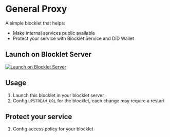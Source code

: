 # General Proxy

A simple blocklet that helps:

- Make internal services public available
- Protect your service with Blocklet Service and DID Wallet

## Launch on Blocklet Server

[![Launch on Blocklet Server](https://assets.arcblock.io/icons/launch_on_blocklet_server.svg)](https://install.arcblock.io/launch?action=blocklet-install&meta_url=https%3A%2F%2Fgithub.com%2Fblocklet%2Fgeneral-proxy%2Freleases%2Fdownload%2Fv0.1.2%2Fblocklet.json)

## Usage

1. Launch this blocklet in your blocklet server
2. Config `UPSTREAM_URL` for the blocklet, each change may require a restart

## Protect your service

1. Config access policy for your blocklet
